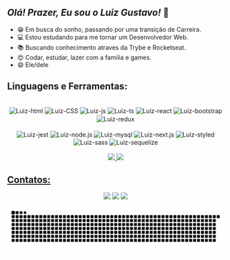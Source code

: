 ## *Olá! Prazer, Eu sou o Luiz Gustavo!* 👋

- 😁 Em busca do sonho, passando por uma transição de Carreira.
- 💻 Estou estudando para me tornar um Desenvolvedor Web.
- 📚 Buscando conhecimento atraves da Trybe e Rocketseat.
- 😍 Codar, estudar, lazer com a familia e games.
- 😄 Ele/dele

## Linguagens e Ferramentas:
<div align="center" ><br>
  <img align="center" alt="Luiz-html" src="https://img.shields.io/badge/HTML5-E34F26?style=for-the-badge&logo=html5&logoColor=white">
  <img align="center" alt="Luiz-CSS" src="https://img.shields.io/badge/CSS3-1572B6?style=for-the-badge&logo=css3&logoColor=white">
  <img align="center" alt="Luiz-js"  src="https://img.shields.io/badge/JavaScript-F7DF1E?style=for-the-badge&logo=javascript&logoColor=black">
  <img align="center" alt="Luiz-ts"  src="https://img.shields.io/badge/TypeScript-007ACC?style=for-the-badge&logo=typescript&logoColor=white">
  <img align="center" alt="Luiz-react"  src="https://img.shields.io/badge/React-20232A?style=for-the-badge&logo=react&logoColor=61DAFB">
  <img align="center" alt="Luiz-bootstrap"  src="https://img.shields.io/badge/Bootstrap-563D7C?style=for-the-badge&logo=bootstrap&logoColor=white">
  <img align="center" alt="Luiz-redux"  src="https://img.shields.io/badge/Redux-593D88?style=for-the-badge&logo=redux&logoColor=white">
  
</div>
<div align="center" ><br>
  <img align="center" alt="Luiz-jest"  src="https://img.shields.io/badge/Jest-C21325?style=for-the-badge&logo=jest&logoColor=white">
  <img align="center" alt="Luiz-node.js"  src="https://img.shields.io/badge/Node.js-43853D?style=for-the-badge&logo=node.js&logoColor=white">
  <img align="center" alt="Luiz-mysql"  src="https://img.shields.io/badge/mysql-%2300f.svg?style=for-the-badge&logo=mysql&logoColor=white">
  <img align="center" alt="Luiz-next.js"  src="https://img.shields.io/badge/Next-black?style=for-the-badge&logo=next.js&logoColor=white">
  <img align="center" alt="Luiz-styled"  src="https://img.shields.io/badge/styled--components-DB7093?style=for-the-badge&logo=styled-components&logoColor=white">
  <img align="center" alt="Luiz-sass"  src="https://img.shields.io/badge/SASS-hotpink.svg?style=for-the-badge&logo=SASS&logoColor=white">
  <img align="center" alt="Luiz-sequelize"  src="https://img.shields.io/badge/Sequelize-52B0E7?style=for-the-badge&logo=Sequelize&logoColor=white">
</div>

<br>
 <div align="center">
  <a href="https://github.com/luizsmatos">
  <img height="180em" src="https://github-readme-stats.vercel.app/api?username=luizsmatos&show_icons=true&theme=dracula&include_all_commits=true"/>
  <img height="180em" src="https://github-readme-stats.vercel.app/api/top-langs/?username=luizsmatos&layout=compact&card_width=240&langs_count=7&theme=dracula"/>
</div>
 
## Contatos:
  <div align="center" > 
    
  <a href="https://instagram.com/luizsmatos" target="_blank"><img src="https://img.shields.io/badge/-Instagram-%23E4405F?style=for-the-badge&logo=instagram&logoColor=white" target="_blank"></a>
  <a href = "mailto:contatoluizsmatos@gmail.com"><img src="https://img.shields.io/badge/Gmail-D14836?style=for-the-badge&logo=gmail&logoColor=white" target="_blank"></a>
  <a href="https://www.linkedin.com/in/luizsmatos" target="_blank"><img src="https://img.shields.io/badge/-LinkedIn-%230077B5?style=for-the-badge&logo=linkedin&logoColor=white" target="_blank"></a> 
    
 </div>
 
 <div align="center">
   
  ![Snake animation](https://github.com/luizsmatos/luizsmatos/blob/output/github-contribution-grid-snake.svg)
 </div>
